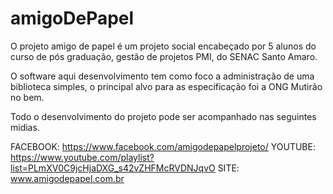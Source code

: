 # amigoDePapel

O projeto amigo de papel é um projeto social encabeçado por 5 alunos do curso de pós graduação, gestão de projetos PMI, do SENAC Santo Amaro. 

O software aqui desenvolvimento tem como foco a administração de uma biblioteca simples, o principal alvo para as especificação foi a ONG Mutirão no bem. 

Todo o desenvolvimento do projeto pode ser acompanhado nas seguintes midias.

FACEBOOK: https://www.facebook.com/amigodepapelprojeto/
YOUTUBE: https://www.youtube.com/playlist?list=PLmXV0C9jcHjaDXG_s42vZHFMcRVDNJqvO
SITE: www.amigodepapel.com.br
